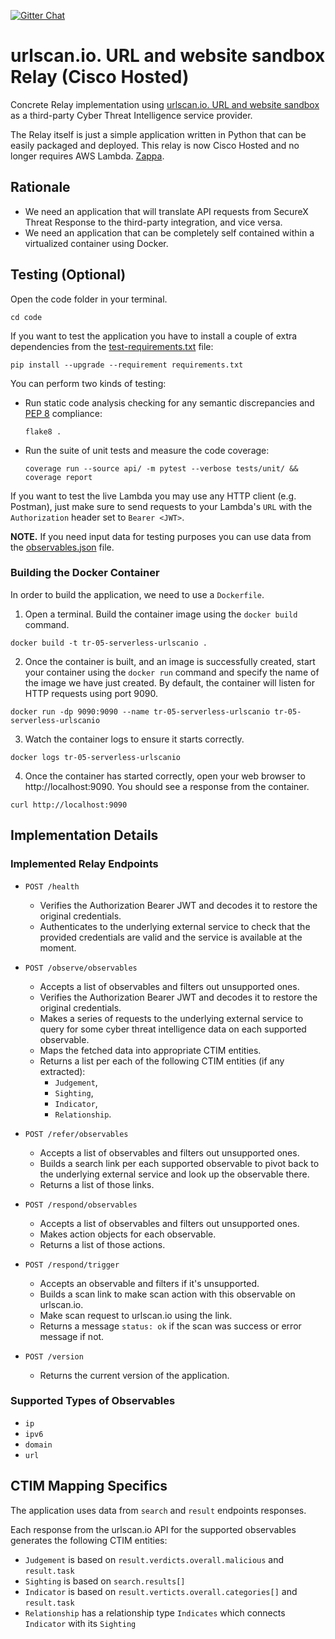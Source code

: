 [![Gitter Chat](https://img.shields.io/badge/gitter-join%20chat-brightgreen.svg)](https://gitter.im/CiscoSecurity/Threat-Response "Gitter Chat")

# urlscan.io. URL and website sandbox Relay (Cisco Hosted)

Concrete Relay implementation using
[urlscan.io. URL and website sandbox](https://urlscan.io/)
as a third-party Cyber Threat Intelligence service provider.

The Relay itself is just a simple application written in Python that can be
easily packaged and deployed. This relay is now Cisco Hosted and no longer requires AWS Lambda.
[Zappa](https://github.com/Miserlou/Zappa).

## Rationale

- We need an application that will translate API requests from SecureX Threat Response to the third-party integration, and vice versa.
- We need an application that can be completely self contained within a virtualized container using Docker.  

## Testing (Optional)

Open the code folder in your terminal.
```
cd code
```

If you want to test the application you have to install a couple of extra
dependencies from the [test-requirements.txt](code/test-requirements.txt) file:
```
pip install --upgrade --requirement requirements.txt
```

You can perform two kinds of testing:

- Run static code analysis checking for any semantic discrepancies and
[PEP 8](https://www.python.org/dev/peps/pep-0008/) compliance:

  `flake8 .`

- Run the suite of unit tests and measure the code coverage:

  `coverage run --source api/ -m pytest --verbose tests/unit/ && coverage report`

If you want to test the live Lambda you may use any HTTP client (e.g. Postman),
just make sure to send requests to your Lambda's `URL` with the `Authorization`
header set to `Bearer <JWT>`.

**NOTE.** If you need input data for testing purposes you can use data from the
[observables.json](code/observables.json) file.

### Building the Docker Container
In order to build the application, we need to use a `Dockerfile`.  

 1. Open a terminal.  Build the container image using the `docker build` command.

```
docker build -t tr-05-serverless-urlscanio .
```

 2. Once the container is built, and an image is successfully created, start your container using the `docker run` command and specify the name of the image we have just created.  By default, the container will listen for HTTP requests using port 9090.

```
docker run -dp 9090:9090 --name tr-05-serverless-urlscanio tr-05-serverless-urlscanio
```

 3. Watch the container logs to ensure it starts correctly.

```
docker logs tr-05-serverless-urlscanio
```

 4. Once the container has started correctly, open your web browser to http://localhost:9090.  You should see a response from the container.

```
curl http://localhost:9090
```

## Implementation Details

### Implemented Relay Endpoints

- `POST /health`
  - Verifies the Authorization Bearer JWT and decodes it to restore the
  original credentials.
  - Authenticates to the underlying external service to check that the provided
  credentials are valid and the service is available at the moment.

- `POST /observe/observables`
  - Accepts a list of observables and filters out unsupported ones.
  - Verifies the Authorization Bearer JWT and decodes it to restore the
  original credentials.
  - Makes a series of requests to the underlying external service to query for
  some cyber threat intelligence data on each supported observable.
  - Maps the fetched data into appropriate CTIM entities.
  - Returns a list per each of the following CTIM entities (if any extracted):
    - `Judgement`,
    - `Sighting`,
    - `Indicator`,
    - `Relationship`.
    
- `POST /refer/observables`
  - Accepts a list of observables and filters out unsupported ones.
  - Builds a search link per each supported observable to pivot back to 
  the underlying external service and look up the observable there.
  - Returns a list of those links.
  
- `POST /respond/observables`
  - Accepts a list of observables and filters out unsupported ones.
  - Makes action objects for each observable.
  - Returns a list of those actions.
  
- `POST /respond/trigger`
  - Accepts an observable and filters if it's unsupported.
  - Builds a scan link to make scan action with this observable on urlscan.io.
  - Make scan request to urlscan.io using the link.
  - Returns a message `status: ok` if the scan was success or error message if not.

- `POST /version`
  - Returns the current version of the application.
  
### Supported Types of Observables

- `ip`
- `ipv6`
- `domain`
- `url`

## CTIM Mapping Specifics

The application uses data from `search` and `result` endpoints responses.

Each response from the urlscan.io API for the supported observables generates
the following CTIM entities:

- `Judgement` is based on `result.verdicts.overall.malicious` and `result.task`
- `Sighting` is based on `search.results[]`
- `Indicator` is based on `result.verticts.overall.categories[]` and `result.task`
- `Relationship` has a relationship type `Indicates` which connects
 `Indicator` with its `Sighting` 
